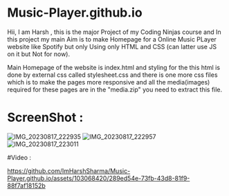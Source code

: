 # Music-Player.github.io

Hii, I am Harsh , this is the major Project of my Coding Ninjas course  and In this project my main Aim is to make Homepage  for a Online Music PLayer website like Spotify but only Using only HTML and CSS (can latter use JS on it but Not for now).

Main Homepage of the website is index.html and styling for the this html is done by external css called stylesheet.css and  there is one more css files which is to make the pages more responsive and all the media(images) required for these pages are in the "media.zip" you need to extract this file.
# ScreenShot :
![IMG_20230817_222935](https://github.com/ImHarshSharma/Music-Player.github.io/assets/103068420/05e02fa2-f861-4e9c-83f2-d00b6df18fd2)
![IMG_20230817_222957](https://github.com/ImHarshSharma/Music-Player.github.io/assets/103068420/d904704a-2a1e-4695-993f-a1b431cd12b3)
![IMG_20230817_223011](https://github.com/ImHarshSharma/Music-Player.github.io/assets/103068420/f529d8d1-2775-4272-80a8-b140fbdd098c)

#Video :

https://github.com/ImHarshSharma/Music-Player.github.io/assets/103068420/289ed54e-73fb-43d8-81f9-88f7af18152b

